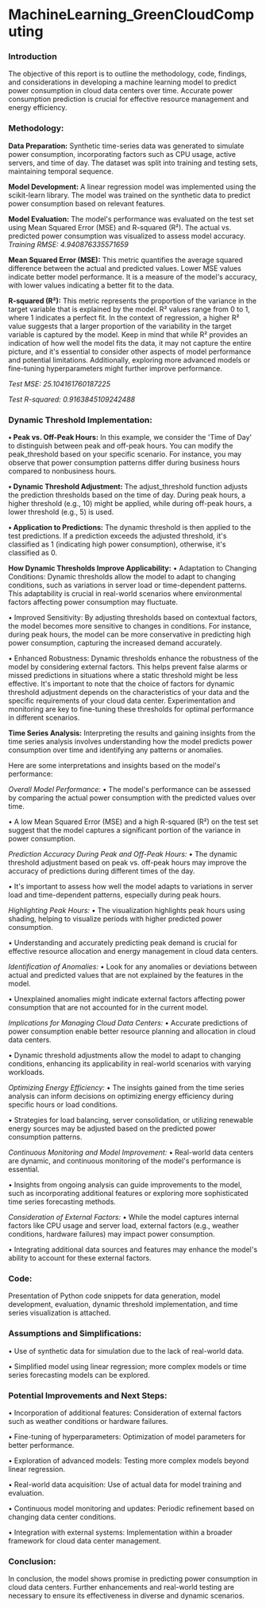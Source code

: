 # MachineLearning_GreenCloudComputing
### Introduction
The objective of this report is to outline the methodology, code, findings, and considerations in developing a machine learning model to predict power consumption in cloud data centers over time. Accurate power consumption prediction is crucial for effective resource management and energy efficiency.
### Methodology:
**Data Preparation:**
Synthetic time-series data was generated to simulate power consumption, incorporating factors such as CPU usage, active servers, and time of day. The dataset was split into
training and testing sets, maintaining temporal sequence.

**Model Development:**
A linear regression model was implemented using the scikit-learn library. The model was trained on the synthetic data to predict power consumption based on relevant features.

**Model Evaluation:**
The model's performance was evaluated on the test set using Mean Squared Error (MSE) and R-squared (R²). The actual vs. predicted power consumption was visualized to assess
model accuracy.
*Training RMSE: 4.940876335571659*

**Mean Squared Error (MSE):** This metric quantifies the average squared difference between the actual and predicted values. Lower MSE values indicate better model
performance. It is a measure of the model's accuracy, with lower values indicating a better fit to the data.

**R-squared (R²):** This metric represents the proportion of the variance in the target variable that is explained by the model. R² values range from 0 to 1, where 1 indicates a perfect fit. In the context of regression, a higher R² value suggests that a larger proportion of the variability in the target variable is captured by the model. Keep in mind that while R² provides an indication of how well the model fits the data, it may not capture the entire picture, and it's essential to consider other aspects of model performance and potential limitations. Additionally, exploring more advanced models or fine-tuning hyperparameters might further improve performance.

*Test MSE: 25.104161760187225*

*Test R-squared: 0.9163845109242488*

### Dynamic Threshold Implementation:
**• Peak vs. Off-Peak Hours:** In this example, we consider the 'Time of Day' to distinguish between peak and off-peak hours. You can modify the peak_threshold based on your specific scenario. For instance, you may observe that power consumption patterns differ during business hours compared to nonbusiness hours.

**• Dynamic Threshold Adjustment:** The adjust_threshold function adjusts the prediction thresholds based on the time of day. During peak hours, a higher threshold (e.g., 10) might be applied, while during off-peak hours, a lower threshold (e.g., 5) is used.

**• Application to Predictions:** The dynamic threshold is then applied to the test predictions. If a prediction exceeds the adjusted threshold, it's classified as 1 (indicating high power consumption), otherwise, it's classified as 0.

**How Dynamic Thresholds Improve Applicability:**
• Adaptation to Changing Conditions: Dynamic thresholds allow the model to adapt to changing conditions, such as variations in server load or time-dependent patterns. This adaptability is crucial in real-world scenarios where environmental factors affecting power consumption may fluctuate.

• Improved Sensitivity: By adjusting thresholds based on contextual factors, the model becomes more sensitive to changes in conditions. For instance, during peak
hours, the model can be more conservative in predicting high power consumption, capturing the increased demand accurately.

• Enhanced Robustness: Dynamic thresholds enhance the robustness of the model by considering external factors. This helps prevent false alarms or missed predictions in situations where a static threshold might be less effective. It's important to note that the choice of factors for dynamic threshold adjustment depends
on the characteristics of your data and the specific requirements of your cloud data center. Experimentation and monitoring are key to fine-tuning these thresholds for optimal performance in different scenarios.

**Time Series Analysis:**
Interpreting the results and gaining insights from the time series analysis involves understanding how the model predicts power consumption over time and identifying any patterns or anomalies. 

Here are some interpretations and insights based on the model's performance:

*Overall Model Performance:*
• The model's performance can be assessed by comparing the actual power consumption with the predicted values over time.

• A low Mean Squared Error (MSE) and a high R-squared (R²) on the test set suggest that the model captures a significant portion of the variance in power consumption.

*Prediction Accuracy During Peak and Off-Peak Hours:*
• The dynamic threshold adjustment based on peak vs. off-peak hours may improve the accuracy of predictions during different times of the day.

• It's important to assess how well the model adapts to variations in server load and time-dependent patterns, especially during peak hours.

*Highlighting Peak Hours:*
• The visualization highlights peak hours using shading, helping to visualize periods with higher predicted power consumption.

• Understanding and accurately predicting peak demand is crucial for effective resource allocation and energy management in cloud data centers.

*Identification of Anomalies:*
• Look for any anomalies or deviations between actual and predicted values that are not explained by the features in the model.

• Unexplained anomalies might indicate external factors affecting power consumption that are not accounted for in the current model.

*Implications for Managing Cloud Data Centers:*
• Accurate predictions of power consumption enable better resource planning and allocation in cloud data centers.

• Dynamic threshold adjustments allow the model to adapt to changing conditions, enhancing its applicability in real-world scenarios with varying workloads.

*Optimizing Energy Efficiency:*
• The insights gained from the time series analysis can inform decisions on optimizing energy efficiency during specific hours or load conditions.

• Strategies for load balancing, server consolidation, or utilizing renewable energy sources may be adjusted based on the predicted power consumption patterns.

*Continuous Monitoring and Model Improvement:*
• Real-world data centers are dynamic, and continuous monitoring of the model's performance is essential.

• Insights from ongoing analysis can guide improvements to the model, such as incorporating additional features or exploring more sophisticated time series forecasting methods.

*Consideration of External Factors:*
• While the model captures internal factors like CPU usage and server load, external factors (e.g., weather conditions, hardware failures) may impact power consumption.

• Integrating additional data sources and features may enhance the model's ability to account for these external factors.

### Code:
Presentation of Python code snippets for data generation, model development, evaluation, dynamic threshold implementation, and time series visualization is attached.

### Assumptions and Simplifications:
• Use of synthetic data for simulation due to the lack of real-world data.

• Simplified model using linear regression; more complex models or time series forecasting models can be explored.

### Potential Improvements and Next Steps:
• Incorporation of additional features: Consideration of external factors such as weather conditions or hardware failures.

• Fine-tuning of hyperparameters: Optimization of model parameters for better performance.

• Exploration of advanced models: Testing more complex models beyond linear regression.

• Real-world data acquisition: Use of actual data for model training and evaluation.

• Continuous model monitoring and updates: Periodic refinement based on changing data center conditions.

• Integration with external systems: Implementation within a broader framework for cloud data center management.

### Conclusion:
In conclusion, the model shows promise in predicting power consumption in cloud data centers. Further enhancements and real-world testing are necessary to ensure its effectiveness in diverse and dynamic scenarios.
